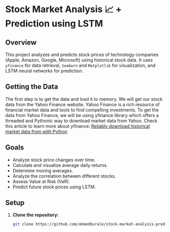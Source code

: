 # Stock Market Analysis 📈 + Prediction using LSTM

## Overview
This project analyzes and predicts stock prices of technology companies (Apple, Amazon, Google, Microsoft) using historical stock data. It uses `yfinance` for data retrieval, `Seaborn` and `Matplotlib` for visualization, and LSTM neural networks for prediction.

## Getting the Data
The first step is to get the data and load it to memory. We will get our stock data from the Yahoo Finance website. Yahoo Finance is a rich resource of financial market data and tools to find compelling investments. To get the data from Yahoo Finance, we will be using yfinance library which offers a threaded and Pythonic way to download market data from Yahoo. Check this article to learn more about yfinance: [Reliably download historical market data from with Python](/https://aroussi.com/post/python-yahoo-finance)
## Goals
- Analyze stock price changes over time.
- Calculate and visualize average daily returns.
- Determine moving averages.
- Analyze the correlation between different stocks.
- Assess Value at Risk (VaR).
- Predict future stock prices using LSTM.

## Setup
1. **Clone the repository:**
   ```bash
   git clone https://github.com/ahmedburale/stock-market-analysis-prediction.git
